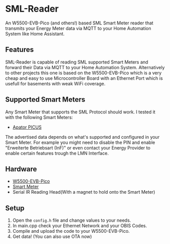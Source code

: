 # SML-Reader

An W5500-EVB-Pico (and others!) based SML Smart Meter reader that transmits your Energy Meter data via MQTT to your Home Automation System like Home Assistant.

## Features

SML-Reader is capable of reading SML supported Smart Meters and forward their Data via MQTT to your Home Automation System. Alternatively to other projects this one is based on the W5500-EVB-Pico which is a very cheap and easy to use Microcontroller Board with an Ethernet Port which is usefull for basements with weak WiFi coverage.

## Supported Smart Meters

Any Smart Meter that supports the SML Protocol should work. I tested it with the following Smart Meters:

- [Apator PICUS](https://www.apator.com/de/produkte/strom/strommessung/moderne-messeinrichtung/picus)

The advertised data depends on what's supported and configured in your Smart Meter. For example you might need to disable the PIN and enable "Erweiterte Betriebsart (InF)" or even contact your Energy Provider to enable certain features trough the LMN Interface.

## Hardware

- [W5500-EVB-Pico](https://docs.wiznet.io/Product/iEthernet/W5500/w5500-evb-pico)
- [Smart Meter](#supported-smart-meters)
- Serial IR Reading Head(With a magnet to hold onto the Smart Meter)

## Setup

1. Open the `config.h` file and change values to your needs.
1. In main.cpp check your Ethernet Network and your OBIS Codes.
1. Compile and upload the code to your W5500-EVB-Pico.
1. Get data! (You can also use OTA now)
